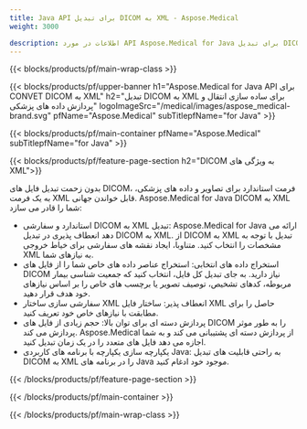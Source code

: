 ```yaml
---
title: Java API برای تبدیل DICOM به XML - Aspose.Medical
weight: 3000

description: اطلاعات در مورد API Aspose.Medical for Java برای تبدیل DICOM به XML
---
```


{{< blocks/products/pf/main-wrap-class >}}

{{< blocks/products/pf/upper-banner h1="Aspose.Medical for Java API برای CONVET DICOM به XML" h2="تبدیل DICOM به XML برای ساده سازی انتقال و پردازش داده های پزشکی" logoImageSrc="/medical/images/aspose_medical-brand.svg" pfName="Aspose.Medical" subTitlepfName="for Java" >}}

{{< blocks/products/pf/main-container pfName="Aspose.Medical" subTitlepfName="for Java" >}}

{{< blocks/products/pf/feature-page-section h2="DICOM به ویژگی های XML">}}

<p>بدون زحمت تبدیل فایل های DICOM، فرمت استاندارد برای تصاویر و داده های پزشکی، به یک فرمت XML قابل خواندن جهانی. Aspose.Medical for Java DICOM به XML شما را قادر می سازد:</p>

<ul>
<li>استاندارد و سفارشی DICOM به XML تبدیل: Aspose.Medical for Java ارائه می دهد انعطاف پذیری در تبدیل DICOM به XML. از DICOM به XML تبدیل با توجه به مشخصات را انتخاب کنید. متناوبا، ایجاد نقشه های سفارشی برای خیاط خروجی XML به نیازهای شما.</li>
<li>استخراج داده های انتخابی: استخراج عناصر داده های خاص شما را از فایل های DICOM نیاز دارید. به جای تبدیل کل فایل، انتخاب کنید که جمعیت شناسی بیمار مربوطه، کدهای تشخیص، توصیف تصویر یا برچسب های خاص را بر اساس نیازهای خود هدف قرار دهید.</li>
<li>سفارشی سازی ساختار XML انعطاف پذیر: ساختار فایل XML حاصل را برای مطابقت با نیازهای خاص خود تعریف کنید.</li>
<li>پردازش دسته ای برای توان بالا: حجم زیادی از فایل های DICOM را به طور موثر پردازش می کند. Aspose.Medical از پردازش دسته ای پشتیبانی می کند و به شما اجازه می دهد فایل های متعدد را در یک زمان تبدیل کنید.</li>
<li>یکپارچه سازی یکپارچه با برنامه های کاربردی Java: به راحتی قابلیت های تبدیل DICOM به XML را در برنامه های Java موجود خود ادغام کنید.</li>
</ul>

{{< /blocks/products/pf/feature-page-section >}}

{{< /blocks/products/pf/main-container >}}

{{< /blocks/products/pf/main-wrap-class >}}